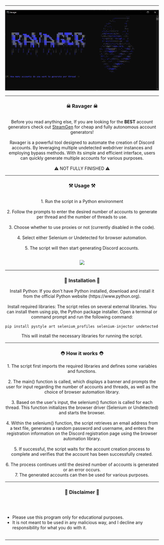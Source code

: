-----

<p align="center">
<img src="./media/showcase.png">
</p>

-----

### <p align="center">☠ Ravager ☠</p>

<p align="center" >
    <br>
    Before you read anything else, If you are looking for the <strong>BEST</strong> account generators check out <a href="https://discord.gg/NNzMbvzEeB">SteamGen</a> for cheap and fully autonomous account generators!
    <br><br>
    Ravager is a powerful tool designed to automate the creation of Discord accounts. By leveraging multiple undetected webdriver instances and employing bypass methods. With its simple and efficient interface, users can quickly generate multiple accounts for various purposes.
    <br><br>
    ⚠ NOT FULLY FINISHED ⚠
</p>

-----

### <p align="center">⚒ Usage ⚒<p>

<p align="center">
    <br>
    1. Run the script in a Python environment<br><br>
    2. Follow the prompts to enter the desired number of accounts to generate per thread and the number of threads to use.<br><br>
    3. Choose whether to use proxies or not (currently disabled in the code).<br><br>
    4. Select either Selenium or Undetected for browser automation.<br><br>
    5. The script will then start generating Discord accounts.<br><br>
    <p align="center">
      <img src="./media/ravager.png" style="width: 35%; height: auto;">
    </p>
</p>

----

### <p align="center">🧬 Installation 🧬</p>

<p align="center">
  Install Python: If you don't have Python installed, download and install it from the official Python website (https://www.python.org).
  <br><br>
  Install required libraries: The script relies on several external libraries. You can install them using pip, the Python package installer. Open a terminal or command prompt and run the following command:
</p>

```python
pip install pystyle art selenium_profiles selenium-injector undetected-browser
```

<p align="center">
  This will install the necessary libraries for running the script.
</p>

----

### <p align="center">⛑ How it works ⛑</p>
<p align="center">
1. The script first imports the required libraries and defines some variables and functions.
<br><br>
2. The main() function is called, which displays a banner and prompts the user for input regarding the number of accounts and threads, as well as the choice of browser automation library.
<br><br>
3. Based on the user's input, the selenium() function is called for each thread. This function initializes the browser driver (Selenium or Undetected) and starts the browser.
<br><br>
4. Within the selenium() function, the script retrieves an email address from a text file, generates a random password and username, and enters the registration information on the Discord registration page using the browser automation library.
<br><br>
5. If successful, the script waits for the account creation process to complete and verifies that the account has been successfully created.
<br><br>
6. The process continues until the desired number of accounts is generated or an error occurs.
<br>
7. The generated accounts can then be used for various purposes.
<br>
</p>

----

### <p align="center">📌 Disclaimer 📌</p>

<br><br>
* Please use this program only for educational purposes.
* It is not meant to be used in any malicious way, and I decline any responsibility for what you do with it.
<br><br>

-----
